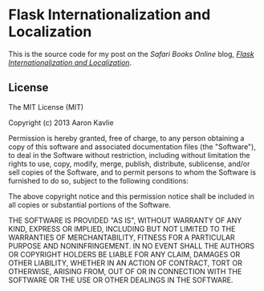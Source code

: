 Flask Internationalization and Localization
===========================================

This is the source code for my post on the *Safari Books Online* blog,
[*Flask Internationalization and Localization*](http://blog.safaribooksonline.com/2013/11/27/flask-internationalization-and-localization/).

License
-------

The MIT License (MIT)

Copyright (c) 2013 Aaron Kavlie

Permission is hereby granted, free of charge, to any person obtaining a copy
of this software and associated documentation files (the "Software"), to deal
in the Software without restriction, including without limitation the rights
to use, copy, modify, merge, publish, distribute, sublicense, and/or sell
copies of the Software, and to permit persons to whom the Software is
furnished to do so, subject to the following conditions:

The above copyright notice and this permission notice shall be included in
all copies or substantial portions of the Software.

THE SOFTWARE IS PROVIDED "AS IS", WITHOUT WARRANTY OF ANY KIND, EXPRESS OR
IMPLIED, INCLUDING BUT NOT LIMITED TO THE WARRANTIES OF MERCHANTABILITY,
FITNESS FOR A PARTICULAR PURPOSE AND NONINFRINGEMENT. IN NO EVENT SHALL THE
AUTHORS OR COPYRIGHT HOLDERS BE LIABLE FOR ANY CLAIM, DAMAGES OR OTHER
LIABILITY, WHETHER IN AN ACTION OF CONTRACT, TORT OR OTHERWISE, ARISING FROM,
OUT OF OR IN CONNECTION WITH THE SOFTWARE OR THE USE OR OTHER DEALINGS IN
THE SOFTWARE.
